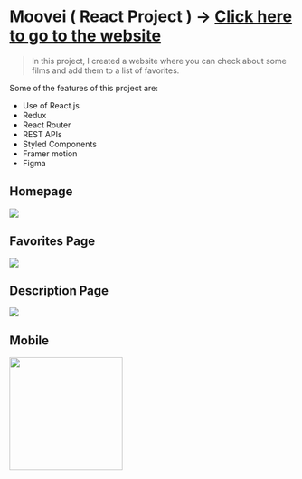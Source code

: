 # Moovei ( React Project ) -> [Click here to go to the website]()

> In this project, I created a website where you can check about some films and add them to a list of favorites.

Some of the features of this project are:

* Use of React.js
* Redux
* React Router
* REST APIs
* Styled Components
* Framer motion
* Figma

## Homepage

<img  src="./app/src/assets/img/readme/homepage.png" >

## Favorites Page

<img  src="./app/src/assets/img/readme/Favorites.png" >

## Description Page

<img  src="./app/src/assets/img/readme/description.png">

## Mobile

<img style='width: 200px' src="./app/src/assets/img/readme/mobile.jpeg">

